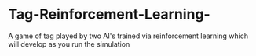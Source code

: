# Tag-Reinforcement-Learning-
A game of tag played by two AI's trained via reinforcement learning which will develop as you run the simulation
